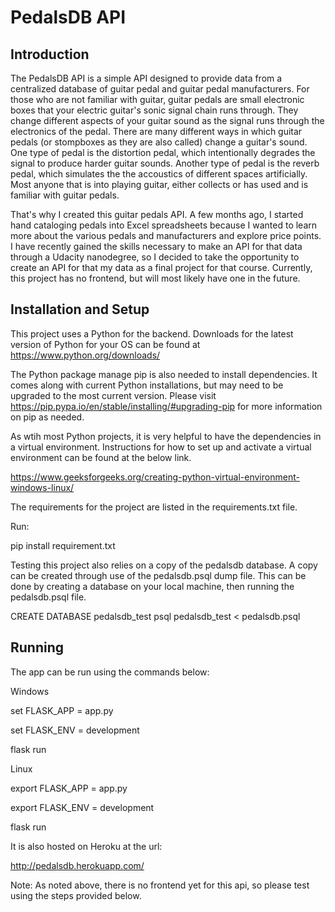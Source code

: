 # PedalsDB API

## Introduction

The PedalsDB API is a simple API designed to provide data from a centralized database of guitar pedal and guitar pedal manufacturers. For those who are not familiar with guitar, guitar pedals are small electronic boxes that your electric guitar's sonic signal chain runs through. They change different aspects of your guitar sound as the signal runs through the electronics of the pedal. There are many different ways in which guitar pedals (or stompboxes as they are also called) change a guitar's sound. One type of pedal is the distortion pedal, which intentionally degrades the signal to produce harder guitar sounds. Another type of pedal is the reverb pedal, which simulates the the accoustics of different spaces artificially. Most anyone that is into playing guitar, either collects or has used and is familiar with guitar pedals. 

That's why I created this guitar pedals API. A few months ago, I started hand cataloging pedals into Excel spreadsheets because I wanted to learn more about the various pedals and manufacturers and explore price points. I have recently gained the skills necessary to make an API for that data through a Udacity nanodegree, so I decided to take the opportunity to create an API for that my data as a final project for that course. Currently, this project has no frontend, but will most likely have one in the future.

## Installation and Setup

This project uses a Python for the backend. Downloads for the latest version of Python for your OS can be found at https://www.python.org/downloads/

The Python package manage pip is also needed to install dependencies. It comes along with current Python installations, but may need to be upgraded to the most current version. Please visit https://pip.pypa.io/en/stable/installing/#upgrading-pip for more information on pip as needed. 

As wtih most Python projects, it is very helpful to have the dependencies in a virtual environment. Instructions for how to set up and activate a virtual environment can be found at the below link.

https://www.geeksforgeeks.org/creating-python-virtual-environment-windows-linux/


The requirements for the project are listed in the requirements.txt file. 

Run:

pip install requirement.txt


Testing this project also relies on a copy of the pedalsdb database. A copy can be created through use of the pedalsdb.psql dump file. This can be done by creating a database on your local machine, then running the pedalsdb.psql file.

CREATE DATABASE pedalsdb_test
psql pedalsdb_test < pedalsdb.psql

## Running
The app can be run using the commands below:

Windows

set FLASK_APP = app.py

set FLASK_ENV = development

flask run


Linux

export FLASK_APP = app.py

export FLASK_ENV = development

flask run


It is also hosted on Heroku at the url:

http://pedalsdb.herokuapp.com/

Note: As noted above, there is no frontend yet for this api, so please test using the steps provided below. 



